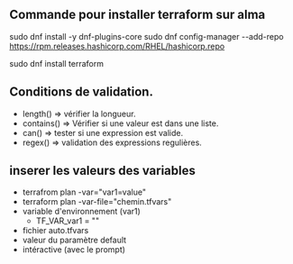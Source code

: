 ## Commande pour installer terraform sur alma

sudo dnf install -y dnf-plugins-core
sudo dnf config-manager --add-repo https://rpm.releases.hashicorp.com/RHEL/hashicorp.repo

sudo dnf install terraform

## Conditions de validation.

- length() => vérifier la longueur.
- contains() => Vérifier si une valeur est dans une liste.
- can() => tester si une expression est valide.
- regex() => validation des expressions regulières.

## inserer les valeurs des variables

- terrafrom plan -var="var1=value"
- terraform plan -var-file="chemin.tfvars"
- variable d'environnement (var1)
    - TF_VAR_var1 = "" 
- fichier auto.tfvars
- valeur du paramètre default
- intéractive (avec le prompt)

